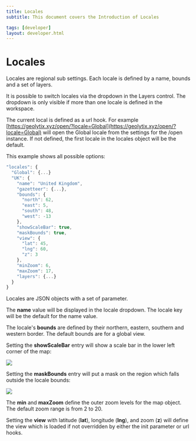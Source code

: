 ```yaml
---
title: Locales
subtitle: This document covers the Introduction of Locales

tags: [developer]
layout: developer.html
---
```


# Locales

Locales are regional sub settings. Each locale is defined by a name, bounds and a set of layers.

It is possible to switch locales via the dropdown in the Layers control. The dropdown is only visible if more than one locale is defined in the workspace.

The current local is defined as a url hook. For example [https://geolytix.xyz/open/?locale=Global](https://geolytix.xyz/open/?locale=Global) will open the Global locale from the settings for the /open instance. If not defined, the first locale in the locales object will be the default.

This example shows all possible options:

```javascript
"locales": {
  "Global": {...}
  "UK": {
    "name": "United Kingdom",
    "gazetteer": {...},
    "bounds": {
      "north": 62,
      "east": 5,
      "south": 48,
      "west": -13
    },
    "showScaleBar": true,
    "maskBounds": true,
    "view": {
      "lat": 45,
      "lng": 60,
      "z": 3
    },
    "minZoom": 6,
    "maxZoom": 17,
    "layers": {...}
  }
}
```

Locales are JSON objects with a set of parameter.

The **name** value will be displayed in the locale dropdown. The locale key will be the default for the name value.

The locale's **bounds** are defined by their northern, eastern, southern and western border. The default bounds are for a global view.

Setting the **showScaleBar** entry will show a scale bar in the lower left corner of the map:

![](../../../assets/img/locales_1.png)

Setting the **maskBounds** entry will put a mask on the region which falls outside the locale bounds:

![](../../../assets/img/locales_1.png)

The **min** and **maxZoom** define the outer zoom levels for the map object. The default zoom range is from 2 to 20.

Setting the **view** with latitude \(**lat**\), longitude \(**lng**\), and zoom \(**z**\) will define the view which is loaded if not overridden by either the init parameter or url hooks.


